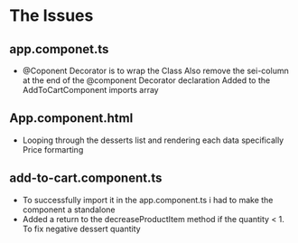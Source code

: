 # The Issues 

## app.componet.ts
- @Coponent Decorator is to wrap the Class 
Also remove the sei-column at the end of the @component Decorator declaration 
Added to the AddToCartComponent imports array

## App.component.html
- Looping through the desserts list and rendering each data specifically 
Price formarting 


## add-to-cart.component.ts
- To successfully import it in the app.component.ts i had to make the component a standalone
- Added a return to the decreaseProductItem  method if the quantity < 1. To fix negative dessert quantity 
